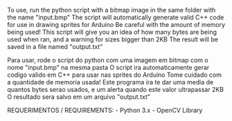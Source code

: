 To use, run the python script with a bitmap image in the same folder with the name "input.bmp"
The script will automatically generate valid C++ code for use in drawing sprites for Arduino
Be careful with the amount of memory being used! This script will give you an idea of how many bytes are being used when ran, and a warning for sizes bigger than 2KB
The result will be saved in a file named "output.txt"

Para usar, rode o script do python com uma imagem em bitmap com o nome "input.bmp" na mesma pasta
O script ira automaticamente gerar codigo valido em C++ para usar nas sprites do Arduino
Tome cuidado com a quantidade de memoria usada! Este programa ira te dar uma media de quantos bytes serao usados, e um alerta quando este valor ultrapassar 2KB
O resultado sera salvo em um arquivo "output.txt"

REQUERIMENTOS / REQUIREMENTS:
    - Python 3.x
    - OpenCV Library
